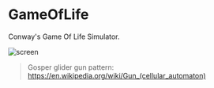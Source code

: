 # GameOfLife
Conway's Game Of Life Simulator.

![screen](http://i.giphy.com/3o6ZteJcElT560fyc8.gif)
>Gosper glider gun pattern: https://en.wikipedia.org/wiki/Gun_(cellular_automaton)
